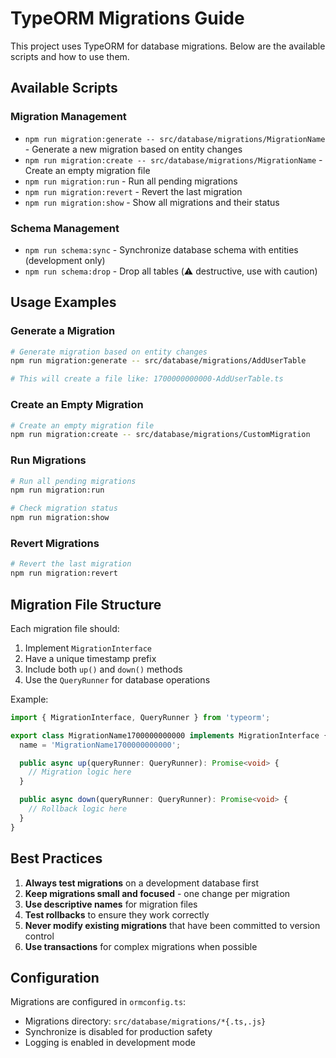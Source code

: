 # TypeORM Migrations Guide

This project uses TypeORM for database migrations. Below are the available scripts and how to use them.

## Available Scripts

### Migration Management
- `npm run migration:generate -- src/database/migrations/MigrationName` - Generate a new migration based on entity changes
- `npm run migration:create -- src/database/migrations/MigrationName` - Create an empty migration file
- `npm run migration:run` - Run all pending migrations
- `npm run migration:revert` - Revert the last migration
- `npm run migration:show` - Show all migrations and their status

### Schema Management
- `npm run schema:sync` - Synchronize database schema with entities (development only)
- `npm run schema:drop` - Drop all tables (⚠️ destructive, use with caution)

## Usage Examples

### Generate a Migration
```bash
# Generate migration based on entity changes
npm run migration:generate -- src/database/migrations/AddUserTable

# This will create a file like: 1700000000000-AddUserTable.ts
```

### Create an Empty Migration
```bash
# Create an empty migration file
npm run migration:create -- src/database/migrations/CustomMigration
```

### Run Migrations
```bash
# Run all pending migrations
npm run migration:run

# Check migration status
npm run migration:show
```

### Revert Migrations
```bash
# Revert the last migration
npm run migration:revert
```

## Migration File Structure

Each migration file should:
1. Implement `MigrationInterface`
2. Have a unique timestamp prefix
3. Include both `up()` and `down()` methods
4. Use the `QueryRunner` for database operations

Example:
```typescript
import { MigrationInterface, QueryRunner } from 'typeorm';

export class MigrationName1700000000000 implements MigrationInterface {
  name = 'MigrationName1700000000000';

  public async up(queryRunner: QueryRunner): Promise<void> {
    // Migration logic here
  }

  public async down(queryRunner: QueryRunner): Promise<void> {
    // Rollback logic here
  }
}
```

## Best Practices

1. **Always test migrations** on a development database first
2. **Keep migrations small and focused** - one change per migration
3. **Use descriptive names** for migration files
4. **Test rollbacks** to ensure they work correctly
5. **Never modify existing migrations** that have been committed to version control
6. **Use transactions** for complex migrations when possible

## Configuration

Migrations are configured in `ormconfig.ts`:
- Migrations directory: `src/database/migrations/*{.ts,.js}`
- Synchronize is disabled for production safety
- Logging is enabled in development mode

